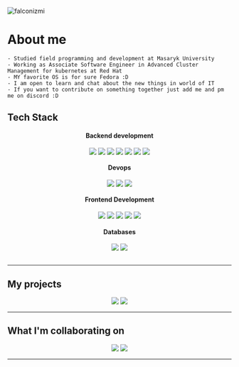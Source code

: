 <p align="left"> <img src="https://komarev.com/ghpvc/?username=falconizmi&label=Profile%20views&color=0e75b6&style=flat" alt="falconizmi" /> </p>

# About me
<p>

    - Studied field programming and development at Masaryk University
    - Working as Associate Software Engineer in Advanced Cluster Management for kubernetes at Red Hat
    - MY favorite OS is for sure Fedora :D
    - I am open to learn and chat about the new things in world of IT
    - If you want to contribute on something together just add me and pm me on discord :D
</p>

## Tech Stack

<div align="center">
    <div >
      <h4> Backend development </h4>
      <img align=top src="https://img.shields.io/badge/Python-3776AB?style=for-the-badge&logo=python&logoColor=white" />
      <img align=top src="https://img.shields.io/badge/Java-ED8B00?style=for-the-badge&logo=openjdk&logoColor=white" />
      <img align=top src="https://img.shields.io/badge/C%23-239120?style=for-the-badge&logo=c-sharp&logoColor=white" />
      <img align=top src="https://img.shields.io/badge/TypeScript-3178C6.svg?style=for-the-badge&logo=TypeScript&logoColor=white" />
      <img align=top src="https://img.shields.io/badge/C-A8B9CC.svg?style=for-the-badge&logo=C&logoColor=black" />
      <img align=top src="https://img.shields.io/badge/GNU%20Bash-4EAA25.svg?style=for-the-badge&logo=GNU-Bash&logoColor=white" />
      <img align=top src="https://img.shields.io/badge/Go-%2300ADD8.svg?style=for-the-badge&logo=go&logoColor=white" />
    </div>
    <div >
      <h4> Devops </h4>
      <img align=top src="https://img.shields.io/badge/Docker-2496ED.svg?style=for-the-badge&logo=Docker&logoColor=white" />
      <img align=top src="https://img.shields.io/badge/Git-F05032?style=for-the-badge&logo=git&logoColor=white" />
      <img align=top src="https://img.shields.io/badge/Kubernetes-326CE5?style=for-the-badge&logo=kubernetes&logoColor=fff" />
    </div>
    <div >
      <h4> Frontend Development </h4>
      <img align=top src="https://img.shields.io/badge/React-61DAFB.svg?style=for-the-badge&logo=React&logoColor=black" />
      <img align=top src="https://img.shields.io/badge/Tailwind%20CSS-06B6D4.svg?style=for-the-badge&logo=Tailwind-CSS&logoColor=white" />
      <img align=top src="https://img.shields.io/badge/HTML5-E34F26.svg?style=for-the-badge&logo=HTML5&logoColor=white" />
      <img align=top src="https://img.shields.io/badge/CSS3-1572B6.svg?style=for-the-badge&logo=CSS3&logoColor=white" />
      <img align=top src="https://img.shields.io/badge/Flask-000000.svg?style=for-the-badge&logo=Flask&logoColor=white" />
    </div>
    <div >
      <h4> Databases </h4>
      <img align=top src="https://img.shields.io/badge/SQLite-003B57.svg?style=for-the-badge&logo=SQLite&logoColor=white" />
      <img align=top src="https://img.shields.io/badge/PostgreSQL-316192?style=for-the-badge&logo=postgresql&logoColor=white" />
    </div>
  </div>

<br/>
<hr/>


## My projects

<div align="center">
<a href="https://github.com/falconizmi/class-tasker"><img src="https://github-readme-stats.vercel.app/api/pin/?username=falconizmi&repo=class-tasker&border_color=7F3FBF&bg_color=0D1117&title_color=C9D1D9&text_color=8B949E&icon_color=7F3FBF"/></a>
<a href="https://github.com/falconizmi/average-grade-calculator"><img src="https://github-readme-stats.vercel.app/api/pin/?username=falconizmi&repo=average-grade-calculator&border_color=7F3FBF&bg_color=0D1117&title_color=C9D1D9&text_color=8B949E&icon_color=7F3FBF"/></a>
</div>
<hr/>

## What I'm collaborating on

<div align="center">
<a href="https://github.com/teemtee/tmt"><img src="https://github-readme-stats.vercel.app/api/pin/?username=teemtee&repo=tmt&border_color=7F3FBF&bg_color=0D1117&title_color=C9D1D9&text_color=8B949E&icon_color=7F3FBF"/></a>
<a href="https://github.com/backube/volsync"><img src="https://github-readme-stats.vercel.app/api/pin/?username=backube&repo=volsync&border_color=7F3FBF&bg_color=0D1117&title_color=C9D1D9&text_color=8B949E&icon_color=7F3FBF"/></a>

</div>
<hr/>
<!-- 
## My statistics
<a> 
    <a href="https://github.com/falconizmi"><img alt="Falconizmi's Github Stats" src="https://denvercoder1-github-readme-stats.vercel.app/api?username=falconizmi&show_icons=true&count_private=true&theme=react&border_color=7F3FBF&bg_color=0D1117&title_color=F85D7F&icon_color=F8D866" height="192px" width="49.5%"/></a>
    <a href="https://github.com/falconizmi">
        <img src="https://github-readme-streak-stats.herokuapp.com/?user=falconizmi&theme=radical&border=7F3FBF&background=0D1117" alt="Falconizmi's GitHub streak"/>
    </a>
</a>
 -->
